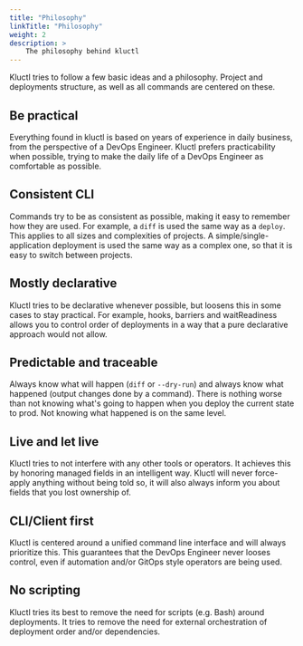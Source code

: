 ```yaml
---
title: "Philosophy"
linkTitle: "Philosophy"
weight: 2
description: >
    The philosophy behind kluctl
---
```


Kluctl tries to follow a few basic ideas and a philosophy. Project and deployments structure, as well as all commands
are centered on these.

## Be practical
Everything found in kluctl is based on years of experience in daily business, from the perspective of a DevOps Engineer. 
Kluctl prefers practicability when possible, trying to make the daily life of a DevOps Engineer as comfortable as possible.

## Consistent CLI
Commands try to be as consistent as possible, making it easy to remember how they are used. For example, a `diff` is used the same way as a `deploy`. This applies to all sizes and complexities of projects. A simple/single-application deployment is used the same way as a complex one, so that it is easy to switch between projects.

## Mostly declarative
Kluctl tries to be declarative whenever possible, but loosens this in some cases to stay practical.
For example, hooks, barriers and waitReadiness allows you to control order of deployments in a way that a pure declarative approach would not allow.

## Predictable and traceable
Always know what will happen (`diff` or `--dry-run`) and always know what happened (output changes done by a command).
There is nothing worse than not knowing what's going to happen when you deploy the current state to prod. Not knowing what happened is on the same level.

## Live and let live
Kluctl tries to not interfere with any other tools or operators. It achieves this by honoring managed fields in an intelligent way.
Kluctl will never force-apply anything without being told so, it will also always inform you about fields that you lost ownership of.

## CLI/Client first
Kluctl is centered around a unified command line interface and will always prioritize this. This
guarantees that the DevOps Engineer never looses control, even if automation and/or GitOps style operators are being used.

## No scripting
Kluctl tries its best to remove the need for scripts (e.g. Bash) around deployments. It tries to remove the need
for external orchestration of deployment order and/or dependencies.
